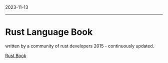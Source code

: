 2023-11-13

---

# Rust Language Book
written by a community of rust developers
2015 - continuously updated. 

[Rust Book](https://doc.rust-lang.org/book/title-page.html)

